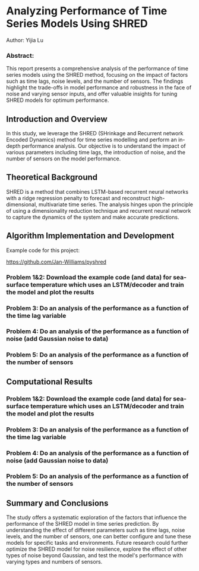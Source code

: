 # Analyzing Performance of Time Series Models Using SHRED

Author: Yijia Lu

### Abstract: 

This report presents a comprehensive analysis of the performance of time series models using the SHRED method, focusing on the impact of factors such as time lags, noise levels, and the number of sensors. The findings highlight the trade-offs in model performance and robustness in the face of noise and varying sensor inputs, and offer valuable insights for tuning SHRED models for optimum performance.

## Introduction and Overview

In this study, we leverage the SHRED (SHrinkage and Recurrent network Encoded Dynamics) method for time series modelling and perform an in-depth performance analysis. Our objective is to understand the impact of various parameters including time lags, the introduction of noise, and the number of sensors on the model performance.

## Theoretical Background

SHRED is a method that combines LSTM-based recurrent neural networks with a ridge regression penalty to forecast and reconstruct high-dimensional, multivariate time series. The analysis hinges upon the principle of using a dimensionality reduction technique and recurrent neural network to capture the dynamics of the system and make accurate predictions.

## Algorithm Implementation and Development

Example code for this project:

https://github.com/Jan-Williams/pyshred

### Problem 1&2: Download the example code (and data) for sea-surface temperature which uses an LSTM/decoder and train the model and plot the results

### Problem 3: Do an analysis of the performance as a function of the time lag variable

### Problem 4: Do an analysis of the performance as a function of noise (add Gaussian noise to data)

### Problem 5: Do an analysis of the performance as a function of the number of sensors


## Computational Results

### Problem 1&2: Download the example code (and data) for sea-surface temperature which uses an LSTM/decoder and train the model and plot the results

### Problem 3: Do an analysis of the performance as a function of the time lag variable

### Problem 4: Do an analysis of the performance as a function of noise (add Gaussian noise to data)

### Problem 5: Do an analysis of the performance as a function of the number of sensors


## Summary and Conclusions

The study offers a systematic exploration of the factors that influence the performance of the SHRED model in time series prediction. By understanding the effect of different parameters such as time lags, noise levels, and the number of sensors, one can better configure and tune these models for specific tasks and environments. Future research could further optimize the SHRED model for noise resilience, explore the effect of other types of noise beyond Gaussian, and test the model's performance with varying types and numbers of sensors.
